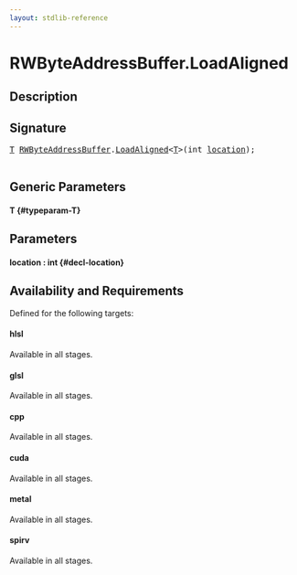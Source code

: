 ```yaml
---
layout: stdlib-reference
---
```


# RWByteAddressBuffer\.LoadAligned

## Description





## Signature 

<pre>
<a href="/stdlib-reference/types/rwbyteaddressbuffer-0126d/loadaligned-04#typeparam-T" class="code_type">T</a> <a href="/stdlib-reference/types/rwbyteaddressbuffer-0126d/index" class="code_type">RWByteAddressBuffer</a>.<a href="/stdlib-reference/types/rwbyteaddressbuffer-0126d/loadaligned-04">LoadAligned</a>&lt;<a href="/stdlib-reference/types/rwbyteaddressbuffer-0126d/loadaligned-04#typeparam-T" class="code_type">T</a>&gt;(<span class="code_keyword">int</span> <a href="/stdlib-reference/types/rwbyteaddressbuffer-0126d/loadaligned-04#decl-location" class="code_param">location</a>);

</pre>

## Generic Parameters

#### T {#typeparam-T}

## Parameters

#### location  : int {#decl-location}

## Availability and Requirements

Defined for the following targets:

#### hlsl
Available in all stages.

#### glsl
Available in all stages.

#### cpp
Available in all stages.

#### cuda
Available in all stages.

#### metal
Available in all stages.

#### spirv
Available in all stages.



